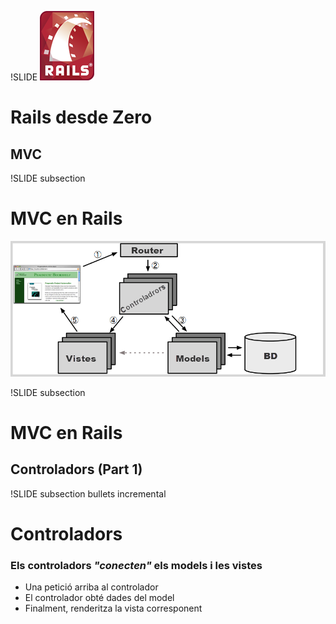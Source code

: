 !SLIDE
![Rails logo](/file/assets/images/rails.png)
# Rails desde Zero
## MVC

!SLIDE subsection
# MVC en Rails
![Rails MVC](/file/assets/images/rails_mvc.png)

!SLIDE subsection
# MVC en Rails
## Controladors (Part 1)

!SLIDE subsection bullets incremental
# Controladors

### Els controladors *"conecten"* els models i les vistes

* Una petició arriba al controlador
* El controlador obté dades del model
* Finalment, renderitza la vista corresponent
